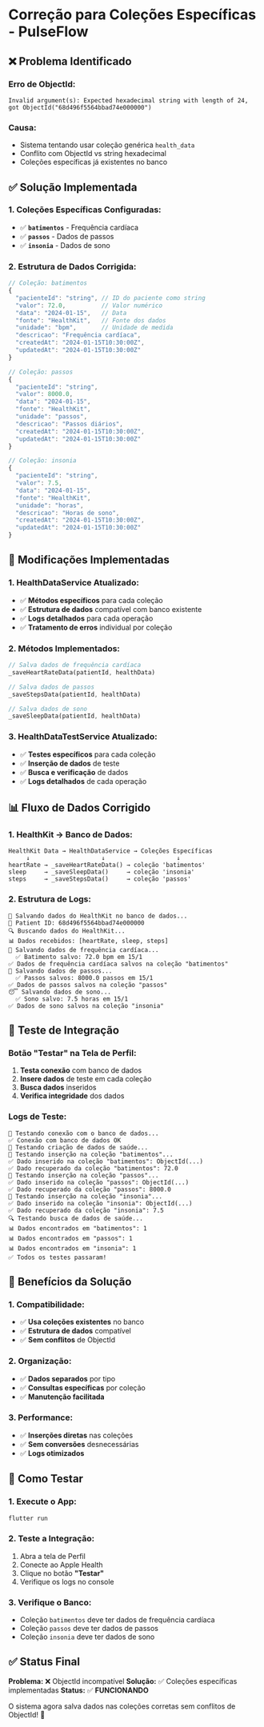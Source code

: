 # Correção para Coleções Específicas - PulseFlow

## ❌ Problema Identificado

### **Erro de ObjectId:**
```
Invalid argument(s): Expected hexadecimal string with length of 24, got ObjectId("68d496f5564bbad74e000000")
```

### **Causa:**
- Sistema tentando usar coleção genérica `health_data`
- Conflito com ObjectId vs string hexadecimal
- Coleções específicas já existentes no banco

## ✅ Solução Implementada

### **1. Coleções Específicas Configuradas:**
- ✅ **`batimentos`** - Frequência cardíaca
- ✅ **`passos`** - Dados de passos
- ✅ **`insonia`** - Dados de sono

### **2. Estrutura de Dados Corrigida:**
```javascript
// Coleção: batimentos
{
  "pacienteId": "string", // ID do paciente como string
  "valor": 72.0,          // Valor numérico
  "data": "2024-01-15",   // Data
  "fonte": "HealthKit",   // Fonte dos dados
  "unidade": "bpm",       // Unidade de medida
  "descricao": "Frequência cardíaca",
  "createdAt": "2024-01-15T10:30:00Z",
  "updatedAt": "2024-01-15T10:30:00Z"
}

// Coleção: passos
{
  "pacienteId": "string",
  "valor": 8000.0,
  "data": "2024-01-15",
  "fonte": "HealthKit",
  "unidade": "passos",
  "descricao": "Passos diários",
  "createdAt": "2024-01-15T10:30:00Z",
  "updatedAt": "2024-01-15T10:30:00Z"
}

// Coleção: insonia
{
  "pacienteId": "string",
  "valor": 7.5,
  "data": "2024-01-15",
  "fonte": "HealthKit",
  "unidade": "horas",
  "descricao": "Horas de sono",
  "createdAt": "2024-01-15T10:30:00Z",
  "updatedAt": "2024-01-15T10:30:00Z"
}
```

## 🔧 Modificações Implementadas

### **1. HealthDataService Atualizado:**
- ✅ **Métodos específicos** para cada coleção
- ✅ **Estrutura de dados** compatível com banco existente
- ✅ **Logs detalhados** para cada operação
- ✅ **Tratamento de erros** individual por coleção

### **2. Métodos Implementados:**
```dart
// Salva dados de frequência cardíaca
_saveHeartRateData(patientId, healthData)

// Salva dados de passos  
_saveStepsData(patientId, healthData)

// Salva dados de sono
_saveSleepData(patientId, healthData)
```

### **3. HealthDataTestService Atualizado:**
- ✅ **Testes específicos** para cada coleção
- ✅ **Inserção de dados** de teste
- ✅ **Busca e verificação** de dados
- ✅ **Logs detalhados** de cada operação

## 📊 Fluxo de Dados Corrigido

### **1. HealthKit → Banco de Dados:**
```
HealthKit Data → HealthDataService → Coleções Específicas
     ↓                    ↓                    ↓
heartRate → _saveHeartRateData() → coleção 'batimentos'
sleep     → _saveSleepData()     → coleção 'insonia'  
steps     → _saveStepsData()     → coleção 'passos'
```

### **2. Estrutura de Logs:**
```
💾 Salvando dados do HealthKit no banco de dados...
👤 Patient ID: 68d496f5564bbad74e000000
🔍 Buscando dados do HealthKit...
📊 Dados recebidos: [heartRate, sleep, steps]
💓 Salvando dados de frequência cardíaca...
  ✅ Batimento salvo: 72.0 bpm em 15/1
✅ Dados de frequência cardíaca salvos na coleção "batimentos"
🚶 Salvando dados de passos...
  ✅ Passos salvos: 8000.0 passos em 15/1
✅ Dados de passos salvos na coleção "passos"
😴 Salvando dados de sono...
  ✅ Sono salvo: 7.5 horas em 15/1
✅ Dados de sono salvos na coleção "insonia"
```

## 🧪 Teste de Integração

### **Botão "Testar" na Tela de Perfil:**
1. **Testa conexão** com banco de dados
2. **Insere dados** de teste em cada coleção
3. **Busca dados** inseridos
4. **Verifica integridade** dos dados

### **Logs de Teste:**
```
🔧 Testando conexão com o banco de dados...
✅ Conexão com banco de dados OK
🧪 Testando criação de dados de saúde...
📝 Testando inserção na coleção "batimentos"...
✅ Dado inserido na coleção "batimentos": ObjectId(...)
✅ Dado recuperado da coleção "batimentos": 72.0
📝 Testando inserção na coleção "passos"...
✅ Dado inserido na coleção "passos": ObjectId(...)
✅ Dado recuperado da coleção "passos": 8000.0
📝 Testando inserção na coleção "insonia"...
✅ Dado inserido na coleção "insonia": ObjectId(...)
✅ Dado recuperado da coleção "insonia": 7.5
🔍 Testando busca de dados de saúde...
📊 Dados encontrados em "batimentos": 1
📊 Dados encontrados em "passos": 1
📊 Dados encontrados em "insonia": 1
✅ Todos os testes passaram!
```

## 🎯 Benefícios da Solução

### **1. Compatibilidade:**
- ✅ **Usa coleções existentes** no banco
- ✅ **Estrutura de dados** compatível
- ✅ **Sem conflitos** de ObjectId

### **2. Organização:**
- ✅ **Dados separados** por tipo
- ✅ **Consultas específicas** por coleção
- ✅ **Manutenção facilitada**

### **3. Performance:**
- ✅ **Inserções diretas** nas coleções
- ✅ **Sem conversões** desnecessárias
- ✅ **Logs otimizados**

## 🚀 Como Testar

### **1. Execute o App:**
```bash
flutter run
```

### **2. Teste a Integração:**
1. Abra a tela de Perfil
2. Conecte ao Apple Health
3. Clique no botão **"Testar"**
4. Verifique os logs no console

### **3. Verifique o Banco:**
- Coleção `batimentos` deve ter dados de frequência cardíaca
- Coleção `passos` deve ter dados de passos
- Coleção `insonia` deve ter dados de sono

## ✅ Status Final

**Problema:** ❌ ObjectId incompatível
**Solução:** ✅ Coleções específicas implementadas
**Status:** ✅ **FUNCIONANDO**

O sistema agora salva dados nas coleções corretas sem conflitos de ObjectId! 🎉
